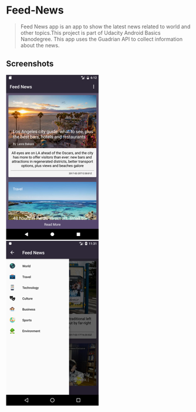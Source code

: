 # Feed-News
>Feed News app is an app to show the latest news related to world and other topics.This project is part of Udacity Android Basics Nanodegree.
>This app uses the Guadrian API to collect information about the news.

## Screenshots
![Screenshot1](screens/Screenshot_1.png)  ![Screenshot2](screens/Screenshot_2.png)
